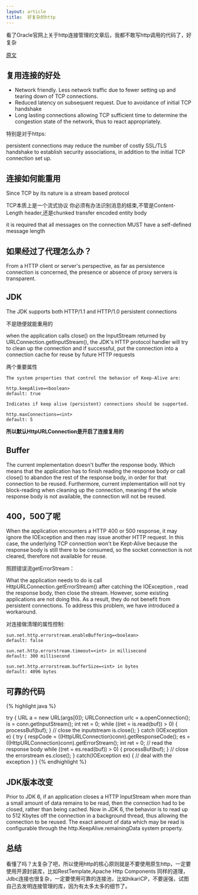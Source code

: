 ```yaml
---
layout: article
title:  好复杂的http
---
```

看了Oracle官网上关于http连接管理的文章后，我都不敢写http调用的代码了，好复杂

[原文](https://docs.oracle.com/javase/8/docs/technotes/guides/net/http-keepalive.html)


## 复用连接的好处

- Network friendly. Less network traffic due to fewer setting up and tearing down of TCP connections.
- Reduced latency on subsequent request. Due to avoidance of initial TCP handshake
- Long lasting connections allowing TCP sufficient time to determine the congestion state of the network, thus to react appropriately.

特别是对于https:

persistent connections may reduce the number of costly SSL/TLS handshake to establish security associations, in addition to the initial TCP connection set up.


## 连接如何能重用

Since TCP by its nature is a stream based protocol 

TCP本质上是一个流式协议
你必须有办法识别消息的结束,不管是Content-Length header,还是chunked transfer encoded entity body

it is required that all messages on the connection MUST have a self-defined message length 

## 如果经过了代理怎么办？

From a HTTP client or server's perspective, as far as persistence connection is concerned, the presence or absence of proxy servers is transparent.

## JDK

The JDK supports both HTTP/1.1 and HTTP/1.0 persistent connections

不是随便就能重用的

when the application calls close() on the InputStream returned by URLConnection.getInputStream(), the JDK's HTTP protocol handler will try to clean up the connection and if successful, put the connection into a connection cache for reuse by future HTTP requests


两个重要属性
```
The system properties that control the behavior of Keep-Alive are:

http.keepAlive=<boolean>
default: true

Indicates if keep alive (persistent) connections should be supported.

http.maxConnections=<int>
default: 5
```

**所以默认HttpURLConnection是开启了连接复用的**


## Buffer

The current implementation doesn't buffer the response body. Which means that the application has to finish reading the response body or call close() to abandon the rest of the response body, in order for that connection to be reused. 
Furthermore, current implementation will not try block-reading when cleaning up the connection, meaning if the whole response body is not available, the connection will not be reused.


## 400，500了呢

When the application encounters a HTTP 400 or 500 response, it may ignore the IOException and then may issue another HTTP request. 
In this case, the underlying TCP connection won't be Kept-Alive because the response body is still there to be consumed, so the socket connection is not cleared, therefore not available for reuse. 


照顾错误流getErrorStream：

What the application needs to do is call HttpURLConnection.getErrorStream() after catching the IOException , read the response body, then close the stream. However, some existing applications are not doing this. As a result, they do not benefit from persistent connections. To address this problem, we have introduced a workaround.


对连接做清理的属性控制:
```
sun.net.http.errorstream.enableBuffering=<boolean>
default: false

sun.net.http.errorstream.timeout=<int> in millisecond
default: 300 millisecond

sun.net.http.errorstream.bufferSize=<int> in bytes
default: 4096 bytes

```

## 可靠的代码

{% highlight java %}

try {
        URL a = new URL(args[0]);
        URLConnection urlc = a.openConnection();
        is = conn.getInputStream();
        int ret = 0;
        while ((ret = is.read(buf)) > 0) {
          processBuf(buf);
        }
        // close the inputstream
        is.close();
} catch (IOException e) {
        try {
                respCode = ((HttpURLConnection)conn).getResponseCode();
                es = ((HttpURLConnection)conn).getErrorStream();
                int ret = 0;
                // read the response body
                while ((ret = es.read(buf)) > 0) {
                        processBuf(buf);
                }
                // close the errorstream
                es.close();
        } catch(IOException ex) {
                // deal with the exception
        }
}
{% endhighlight %}


## JDK版本改变

Prior to JDK 6, if an application closes a HTTP InputStream when more than a small amount of data remains to be read, then the connection had to be closed, rather than being cached. 
Now in JDK 6, the behavior is to read up to 512 Kbytes off the connection in a background thread, thus allowing the connection to be reused. The exact amount of data which may be read is configurable through the http.KeepAlive.remainingData system property.


## 总结
看懂了吗？太复杂了吧，所以使用http的核心原则就是不要使用原生http，一定要使用开源封装库，比如RestTemplate,Apache Http Components
同样的道理，Jdbc连接也很复杂，一定要使用可靠的连接池，比如hikariCP，不要逞强，试图自己去发明连接管理的库，因为有太多太多的细节了。
